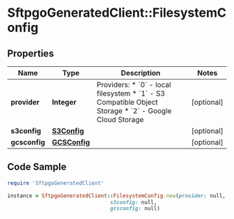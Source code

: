 # SftpgoGeneratedClient::FilesystemConfig

## Properties

Name | Type | Description | Notes
------------ | ------------- | ------------- | -------------
**provider** | **Integer** | Providers:   * &#x60;0&#x60; - local filesystem   * &#x60;1&#x60; - S3 Compatible Object Storage   * &#x60;2&#x60; - Google Cloud Storage  | [optional] 
**s3config** | [**S3Config**](S3Config.md) |  | [optional] 
**gcsconfig** | [**GCSConfig**](GCSConfig.md) |  | [optional] 

## Code Sample

```ruby
require 'SftpgoGeneratedClient'

instance = SftpgoGeneratedClient::FilesystemConfig.new(provider: null,
                                 s3config: null,
                                 gcsconfig: null)
```


